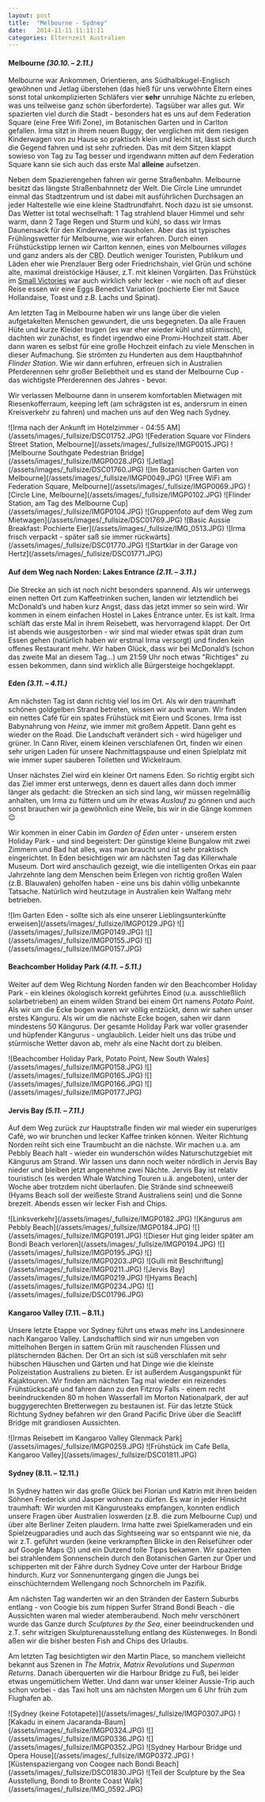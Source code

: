 ```yaml
---
layout: post
title:  "Melbourne - Sydney"
date:   2014-11-11 11:11:11
categories: Elternzeit Australien
---
```


#### Melbourne *(30.10. – 2.11.)*

Melbourne war Ankommen, Orientieren, ans Südhalbkugel-Englisch gewöhnen und Jetlag überstehen (das hieß für uns verwöhnte Eltern eines sonst total unkomplizierten Schläfers vier __sehr__ unruhige Nächte zu erleben, was uns teilweise ganz schön überforderte). Tagsüber war alles gut. Wir spazierten viel durch die Stadt - besonders hat es uns auf dem Federation Square (eine Free Wifi Zone), im Botanischen Garten und in Carlton gefallen. Irma sitzt in ihrem neuen Buggy, der verglichen mit dem riesigen Kinderwagen von zu Hause so praktisch klein und leicht ist, lässt sich durch die Gegend fahren und ist sehr zufrieden. Das mit dem Sitzen klappt sowieso von Tag zu Tag besser und irgendwann mitten auf dem Federation Square kann sie sich auch das erste Mal __alleine__ aufsetzen.

Neben dem Spazierengehen fahren wir gerne Straßenbahn. Melbourne besitzt das längste Straßenbahnnetz der Welt. Die Circle Line umrundet einmal das Stadtzentrum und ist dabei mit ausführlichen Durchsagen an jeder Haltestelle wie eine kleine Stadtrundfahrt. Noch dazu ist sie umsonst. Das Wetter ist total wechselhaft: 1 Tag strahlend blauer Himmel und sehr warm, dann 2 Tage Regen und Sturm und kühl, so dass wir Irmas Daunensack für den Kinderwagen rausholen. Aber das ist typisches Frühlingswetter für Melbourne, wie wir erfahren. Durch einen Frühstückstipp lernen wir Carlton kennen, eines von Melbournes *villages* und ganz anders als der <abbr title="Central Business District">CBD</abbr>. Deutlich weniger Touristen, Publikum und Läden eher wie Prenzlauer Berg oder Friedrichshain, viel Grün und schöne alte, maximal dreistöckige Häuser, z.T. mit kleinen Vorgärten. Das Frühstück im [Small Victories][smallvictories] war auch wirklich sehr lecker - wie noch oft auf dieser Reise essen wir eine Eggs Benedict Variation (pochierte Eier mit Sauce Hollandaise, Toast und z.B. Lachs und Spinat).

Am letzten Tag in Melbourne haben wir uns lange über die vielen aufgetakelten Menschen gewundert, die uns begegneten. Da alle Frauen Hüte und kurze Kleider trugen (es war eher wieder kühl und stürmisch), dachten wir zunächst, es findet irgendwo eine Promi-Hochzeit statt. Aber dann waren es selbst für eine große Hochzeit einfach zu viele Menschen in dieser Aufmachung. Sie strömten zu Hunderten aus dem Hauptbahnhof *Flinder Station*. Wie wir dann erfuhren, erfreuen sich in Australien Pferderennen sehr großer Beliebtheit und es stand der Melbourne Cup - das wichtigste Pferderennen des Jahres - bevor.

Wir verlassen Melbourne dann in unserem komfortablen Mietwagen mit Riesenkofferraum, keeping left (am schrägsten ist es, andersrum in einen Kreisverkehr zu fahren) und machen uns auf den Weg nach Sydney.

<div class="carousel">
![Irma nach der Ankunft im Hotelzimmer - 04:55 AM](/assets/images/_fullsize/DSC01752.JPG)
![Federation Square vor Flinders Street Station, Melbourne](/assets/images/_fullsize/IMGP0015.JPG)
![Melbourne Southgate Pedestrian Bridge](/assets/images/_fullsize/IMGP0028.JPG)
![Jetlag](/assets/images/_fullsize/DSC01760.JPG)
![Im Botanischen Garten von Melbourne](/assets/images/_fullsize/IMGP0049.JPG)
![Free WiFi am Federation Square, Melbourne](/assets/images/_fullsize/IMGP0069.JPG)
![Circle Line, Melbourne](/assets/images/_fullsize/IMGP0102.JPG)
![Flinder Station, am Tag des Melbourne Cup](/assets/images/_fullsize/IMGP0104.JPG)
![Gruppenfoto auf dem Weg zum Mietwagen](/assets/images/_fullsize/DSC01769.JPG)
![Basic Aussie Breakfast: Pochierte Eier](/assets/images/_fullsize/IMG_0513.JPG)
![Irma frisch verpackt - später saß sie immer rückwärts](/assets/images/_fullsize/DSC01770.JPG)
![Startklar in der Garage von Hertz](/assets/images/_fullsize/DSC01771.JPG)
</div>

#### Auf dem Weg nach Norden: Lakes Entrance *(2.11. – 3.11.)*

Die Strecke an sich ist noch nicht besonders spannend. Als wir unterwegs einen netten Ort zum Kaffeetrinken suchen, landen wir letztendlich bei McDonald’s und haben kurz Angst, dass das jetzt immer so sein wird. Wir kommen in einem einfachen Hostel in Lakes Entrance unter. Es ist kalt. Irma schläft das erste Mal in ihrem Reisebett, was hervorragend klappt. Der Ort ist abends wie ausgestorben - wir sind mal wieder etwas spät dran zum Essen gehen (natürlich haben wir erstmal Irma versorgt) und finden kein offenes Restaurant mehr. Wir haben Glück, dass wir bei McDonald’s (schon das zweite Mal an diesem Tag…) um 21:59 Uhr noch etwas "Richtiges" zu essen bekommen, dann sind wirklich alle Bürgersteige hochgeklappt.

#### Eden *(3.11. – 4.11.)*

Am nächsten Tag ist dann richtig viel los im Ort. Als wir den traumhaft schönen goldgelben Strand betreten, wissen wir auch warum. Wir finden ein nettes Café für ein spätes Frühstück mit Eiern und Scones. Irma isst Babynahrung von *Heinz*, wie immer mit großem Appetit. Dann geht es wieder on the Road. Die Landschaft verändert sich - wird hügeliger und grüner. In Cann River, einem kleinen verschlafenen Ort, finden wir einen sehr urigen Laden für unsere Nachmittagspause und einen Spielplatz mit wie immer super sauberen Toiletten und Wickelraum.

Unser nächstes Ziel wird ein kleiner Ort namens Eden. So richtig ergibt sich das Ziel immer erst unterwegs, denn es dauert alles dann doch immer länger als gedacht: die Strecken an sich sind lang, wir müssen regelmäßig anhalten, um Irma zu füttern und um ihr etwas *Auslauf* zu gönnen und auch sonst brauchen wir ja gewöhnlich eine Weile, bis wir in die Gänge kommen :wink:

Wir kommen in einer Cabin im *Garden of Eden* unter - unserem ersten Holiday Park - und sind begeistert: Der günstige kleine Bungalow mit zwei Zimmern und Bad hat alles, was man braucht und ist sehr praktisch eingerichtet. In Eden besichtigen wir am nächsten Tag das Killerwhale Museum. Dort wird anschaulich gezeigt, wie die intelligenten Orkas ein paar Jahrzehnte lang dem Menschen beim Erlegen von richtig großen Walen (z.B. Blauwalen) geholfen haben - eine uns bis dahin völlig unbekannte Tatsache. Natürlich wird heutzutage in Australien kein Walfang mehr betrieben.

<div class="carousel">
![Im Garten Eden - sollte sich als eine unserer Lieblingsunterkünfte erweisen](/assets/images/_fullsize/IMGP0129.JPG)
![](/assets/images/_fullsize/IMGP0149.JPG)
![](/assets/images/_fullsize/IMGP0155.JPG)
![](/assets/images/_fullsize/IMGP0157.JPG)
</div>

#### Beachcomber Holiday Park *(4.11. – 5.11.)*

Weiter auf dem Weg Richtung Norden fanden wir den Beachcomber Holiday Park - ein kleines ökologisch korrekt geführtes Einod (u.a. ausschließlich solarbetrieben) an einem wilden Strand bei einem Ort namens *Potato Point*. Als wir um die Ecke bogen waren wir völlig entzückt, denn wir sahen unser erstes Känguru. Als wir um die nächste Ecke bogen, sahen wir dann mindestens 50 Kängurus. Der gesamte Holiday Park war voller grasender und hüpfender Kängurus - unglaublich.
Leider hielt uns das trübe und stürmische Wetter davon ab, mehr als eine Nacht dort zu bleiben.

<div class="carousel">
![Beachcomber Holiday Park, Potato Point, New South Wales](/assets/images/_fullsize/IMGP0158.JPG)
![](/assets/images/_fullsize/IMGP0165.JPG)
![](/assets/images/_fullsize/IMGP0166.JPG)
![](/assets/images/_fullsize/IMGP0177.JPG)
</div>

#### Jervis Bay *(5.11. – 7.11.)*

Auf dem Weg zurück zur Hauptstraße finden wir mal wieder ein superuriges Café, wo wir brunchen und lecker Kaffee trinken können. Weiter Richtung Norden reiht sich eine Traumbucht an die nächste. Wir machen u.a. am Pebbly Beach halt - wieder ein wunderschön wildes Naturschutzgebiet mit Kängurus am Strand. Wir lassen uns dann noch weiter nördlich in Jervis Bay nieder und bleiben jetzt angenehme zwei Nächte. Jervis Bay ist relativ touristisch (es werden Whale Watching Touren u.ä. angeboten), unter der Woche aber trotzdem nicht überlaufen. Die Strände sind schneeweiß (Hyams Beach soll der weißeste Strand Australiens sein) und die Sonne brezelt. Abends essen wir lecker Fish and Chips.

<div class="carousel">
![Linksverkehr](/assets/images/_fullsize/IMGP0182.JPG)
![Kängurus am Pebbly Beach](/assets/images/_fullsize/IMGP0184.JPG)
![](/assets/images/_fullsize/IMGP0191.JPG)
![Dieser Hut ging leider später am Bondi Beach verloren](/assets/images/_fullsize/IMGP0194.JPG)
![](/assets/images/_fullsize/IMGP0195.JPG)
![](/assets/images/_fullsize/IMGP0203.JPG)
![Gulli mit Beschriftung](/assets/images/_fullsize/IMGP0211.JPG)
![Jervis Bay](/assets/images/_fullsize/IMGP0219.JPG)
![Hyams Beach](/assets/images/_fullsize/IMGP0234.JPG)
![](/assets/images/_fullsize/DSC01796.JPG)
</div>

#### Kangaroo Valley (7.11. – 8.11.)

Unsere letzte Etappe vor Sydney führt uns etwas mehr ins Landesinnere nach Kangaroo Valley. Landschaftlich sind wir nun umgeben von mittelhohen Bergen in sattem Grün mit rauschenden Flüssen und plätschernden Bächen. Der Ort an sich ist süß verschlafen mit sehr hübschen Häuschen und Gärten und hat Dinge wie die kleinste Polizeistation Australiens zu bieten. Er ist außerdem Ausgangspunkt für Kajaktouren. Wir finden am nächsten Tag mal wieder ein reizendes Frühstückscafé und fahren dann zu den Fitzroy Falls - einem recht beeindruckenden 80 m hohen Wasserfall im Morton Nationalpark, der auf buggygerechten Bretterwegen zu bestaunen ist.
Für das letzte Stück Richtung Sydney befahren wir den Grand Pacific Drive über die Seacliff Bridge mit grandiosen Aussichten.

<div class="carousel">
![Irmas Reisebett im Kangaroo Valley Glenmack Park](/assets/images/_fullsize/IMGP0259.JPG)
![Frühstück im Cafe Bella, Kangaroo Valley](/assets/images/_fullsize/DSC01811.JPG)
</div>

#### Sydney (8.11. – 12.11.)

In Sydney hatten wir das große Glück bei Florian und Katrin mit ihren beiden Söhnen Frederick und Jasper wohnen zu dürfen. Es war in jeder Hinsicht traumhaft: Wir wurden mit Kängurusteaks empfangen, konnten endlich unsere Fragen über Australien loswerden (z.B. die zum Melbourne Cup) und über alte Berliner Zeiten plaudern. Irma hatte zwei Spielkameraden und ein Spielzeugparadies und auch das Sightseeing war so entspannt wie nie, da wir z.T. geführt wurden (keine verkrampften Blicke in den Reiseführer oder auf Google Maps :wink:) und ein Dutzend tolle Tipps bekamen. Wir spazierten bei strahlendem Sonnenschein durch den Botanischen Garten zur Oper und schipperten mit der Fähre durch Sydney Cove unter der Harbour Bridge hindurch. Kurz vor Sonnenuntergang gingen die Jungs bei einschüchterndem Wellengang noch Schnorcheln im Pazifik.

Am nächsten Tag wanderten wir an den Stränden der Eastern Suburbs entlang - von Coogie bis zum hippen Surfer Strand Bondi Beach - die Aussichten waren mal wieder atemberaubend. Noch mehr verschönert wurde das Ganze durch *Sculptures by the Sea*, einer beeindruckenden und z.T. sehr witzigen Skulpturenausstellung entlang des Küstenweges. In Bondi aßen wir die bisher besten Fish and Chips des Urlaubs.

Am letzten Tag besichtigten wir den Martin Place, so manchem vielleicht bekannt aus Szenen in *The Matrix*, *Matrix Revolutions* und *Superman Returns*. Danach überquerten wir die Harbour Bridge zu Fuß, bei leider etwas ungemütlichem Wetter. Und dann war unser kleiner Aussie-Trip auch schon vorbei - das Taxi holt uns am nächsten Morgen um 6 Uhr früh zum Flughafen ab.

<div class="carousel">
![Sydney (keine Fototapete)](/assets/images/_fullsize/IMGP0307.JPG)
![Kakadu in einem Jacaranda-Baum](/assets/images/_fullsize/IMGP0324.JPG)
![](/assets/images/_fullsize/IMGP0336.JPG)
![](/assets/images/_fullsize/IMGP0352.JPG)
![Sydney Harbour Bridge und Opera House](/assets/images/_fullsize/IMGP0372.JPG)
![Küstenspaziergang von Coogee nach Bondi Beach](/assets/images/_fullsize/DSC01830.JPG)
![Teil der Sculpture by the Sea Ausstellung, Bondi to Bronte Coast Walk](/assets/images/_fullsize/IMG_0592.JPG)
</div>

[smallvictories]: http://www.smallvictoriescafe.com.au/
